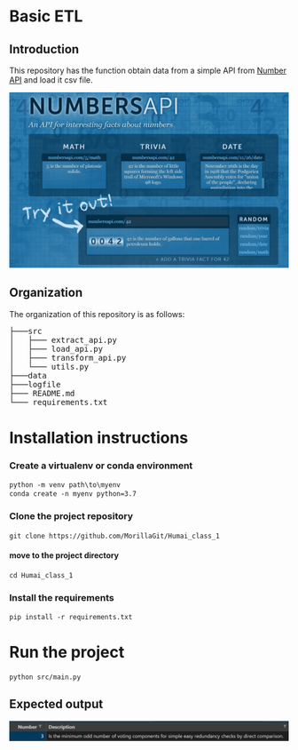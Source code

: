 
# Basic ETL
## Introduction
This repository has the function obtain data from a simple API from [Number API](http://numbersapi.com/#42)
and load it csv file.

<img title="output"  src="assets/api_image.png">

## Organization

The organization of this repository is as follows:

<pre>
├───src
│   ├─── extract_api.py
│   ├─── load_api.py
│   ├─── transform_api.py
│   └─── utils.py
├───data
├───logfile
├─── README.md
└─── requirements.txt
</pre>

# Installation instructions
### Create a virtualenv or conda environment
    python -m venv path\to\myenv
    conda create -n myenv python=3.7

### Clone the project repository
    git clone https://github.com/MorillaGit/Humai_class_1

#### move to the project directory
    cd Humai_class_1

### Install the requirements
    pip install -r requirements.txt

# Run the project
    python src/main.py


## Expected output

<img title="output"  src="assets/output.png">
